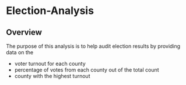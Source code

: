 # Election-Analysis

## Overview

The purpose of this analysis is to help audit election results by providing data on the

* voter turnout for each county
* percentage of votes from each county out of the total count
* county with the highest turnout

